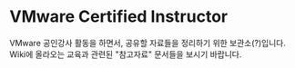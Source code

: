 # VMware Certified Instructor
VMware 공인강사 활동을 하면서, 공유할 자료들을 정리하기 위한 보관소(?)입니다. Wiki에 올라오는 교육과 관련된 "참고자료" 문서들을 보시기 바랍니다.
